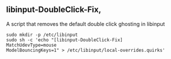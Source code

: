 ## libinput-DoubleClick-Fix,
A script that removes the default double click ghosting in libinput  
```
sudo mkdir -p /etc/libinput
sudo sh -c 'echo "[libinput-DoubleClick-Fix]
MatchUdevType=mouse
ModelBouncingKeys=1" > /etc/libinput/local-overrides.quirks'
```
